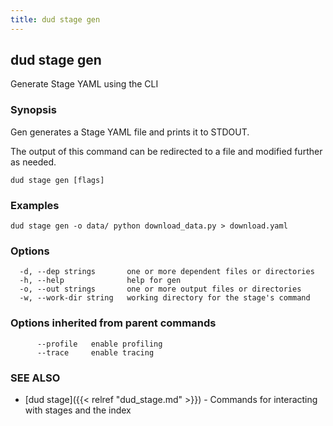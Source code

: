 ```yaml
---
title: dud stage gen
---
```

## dud stage gen

Generate Stage YAML using the CLI

### Synopsis

Gen generates a Stage YAML file and prints it to STDOUT.

The output of this command can be redirected to a file and modified further as
needed.

```
dud stage gen [flags]
```

### Examples

```
dud stage gen -o data/ python download_data.py > download.yaml
```

### Options

```
  -d, --dep strings       one or more dependent files or directories
  -h, --help              help for gen
  -o, --out strings       one or more output files or directories
  -w, --work-dir string   working directory for the stage's command
```

### Options inherited from parent commands

```
      --profile   enable profiling
      --trace     enable tracing
```

### SEE ALSO

* [dud stage]({{< relref "dud_stage.md" >}})	 - Commands for interacting with stages and the index

